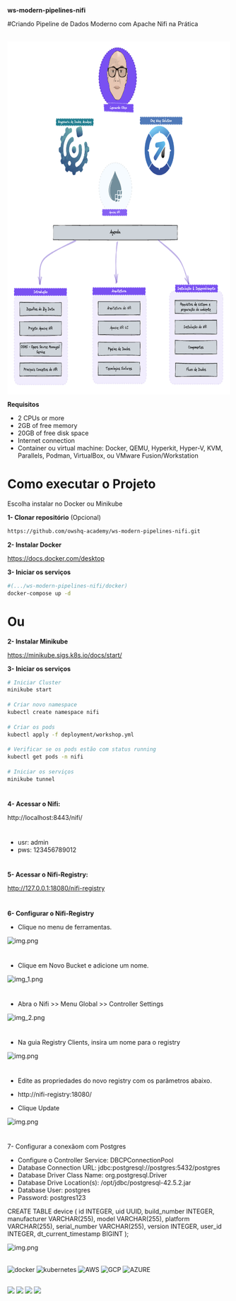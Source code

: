 **ws-modern-pipelines-nifi**



#Criando Pipeline de Dados Moderno com Apache Nifi na Prática

<div style="display: inline_block"><br>
  <img align="center" height="800" width="800" src="./image/roadmap.png">
</div>

**Requisitos**
- 2 CPUs or more
- 2GB of free memory
- 20GB of free disk space
- Internet connection
- Container ou virtual machine: Docker, QEMU, Hyperkit, Hyper-V, KVM, Parallels, Podman, VirtualBox, ou VMware Fusion/Workstation


# Como executar o Projeto
Escolha instalar no Docker ou Minikube


**1- Clonar repositório** (Opcional)
```bash
https://github.com/owshq-academy/ws-modern-pipelines-nifi.git
````

**2- Instalar Docker**

https://docs.docker.com/desktop

**3- Iniciar os serviços**
```bash
#(.../ws-modern-pipelines-nifi/docker)
docker-compose up -d
````
# Ou 

**2- Instalar Minikube**

https://minikube.sigs.k8s.io/docs/start/

**3- Iniciar os serviços**
```bash
# Iniciar Cluster
minikube start

# Criar novo namespace
kubectl create namespace nifi

# Criar os pods
kubectl apply -f deployment/workshop.yml 

# Verificar se os pods estão com status running
kubectl get pods -n nifi

# Iniciar os serviços 
minikube tunnel
````
#
**4- Acessar o Nifi:**

http://localhost:8443/nifi/
#
- usr: admin
- pws: 123456789012

#
**5- Acessar o Nifi-Registry:**

http://127.0.0.1:18080/nifi-registry
#
**6- Configurar o Nifi-Registry**

- Clique no menu de ferramentas.

![img.png](image/menu_ferramentas.png)
#
- Clique em Novo Bucket e adicione um nome.

![img_1.png](image/novo_bucket.png)
#
- Abra o Nifi >> Menu Global >> Controller Settings

![img_2.png](image/controller_settings.png)
#
- Na guia Registry Clients, insira um nome para o registry

![img.png](image/regystri.png)
#
- Edite as propriedades do novo registry com os parâmetros abaixo.

- http://nifi-registry:18080/
- Clique Update

![img.png](image/nifi-registry.png)
#

7- Configurar a conexãom com Postgres

- Configure o Controller Service: DBCPConnectionPool
- Database Connection URL: jdbc:postgresql://postgres:5432/postgres
- Database Driver Class Name: org.postgresql.Driver
- Database Drive Location(s): /opt/jdbc/postgresql-42.5.2.jar
- Database User: postgres
- Password: postgres123

CREATE TABLE device (
    id INTEGER,
    uid UUID,
    build_number INTEGER,
    manufacturer VARCHAR(255),
    model VARCHAR(255),
    platform VARCHAR(255),
    serial_number VARCHAR(255),
    version INTEGER,
    user_id INTEGER,
    dt_current_timestamp BIGINT
);

![img.png](image/configure_controller_service_postgres.png)

<div style="display: inline_block"><br>
<img align="center" alt="docker" height="50" width="50" src="https://cdn.jsdelivr.net/gh/devicons/devicon/icons/docker/docker-original-wordmark.svg" />
<img align="center" alt="kubernetes" height="50" width="50" src="https://cdn.jsdelivr.net/gh/devicons/devicon/icons/kubernetes/kubernetes-plain-wordmark.svg" />
<img align="center" alt="AWS" height="60" width="60" src="https://cdn.jsdelivr.net/gh/devicons/devicon/icons/amazonwebservices/amazonwebservices-original-wordmark.svg" />
<img align="center" alt="GCP" height="70" width="70" src="https://cdn.jsdelivr.net/gh/devicons/devicon/icons/googlecloud/googlecloud-original-wordmark.svg" />
<img align="center" alt="AZURE" height="70" width="70" src="https://cdn.jsdelivr.net/gh/devicons/devicon/icons/azure/azure-original-wordmark.svg" />
                    
</div>
  
  ##
<div> 
  <a href="https://www.youtube.com/@engenhariadedadosacademy" target="_blank"><img src="https://img.shields.io/badge/YouTube-FF0000?style=for-the-badge&logo=youtube&logoColor=white" target="_blank"></a>
  <a href="https://www.instagram.com/engenhariadedados/" target="_blank"><img src="https://img.shields.io/badge/-Instagram-%23E4405F?style=for-the-badge&logo=instagram&logoColor=white" target="_blank"></a>
  <a href = "mailto:leonardo.souza@owshq.com"><img src="https://img.shields.io/badge/-Gmail-%23333?style=for-the-badge&logo=gmail&logoColor=white" target="_blank"></a>
  <a href="https://www.linkedin.com/in/leonardo-c%C3%B4co-9863712a/" target="_blank"><img src="https://img.shields.io/badge/-LinkedIn-%230077B5?style=for-the-badge&logo=linkedin&logoColor=white" target="_blank"></a> 
  
</div>







